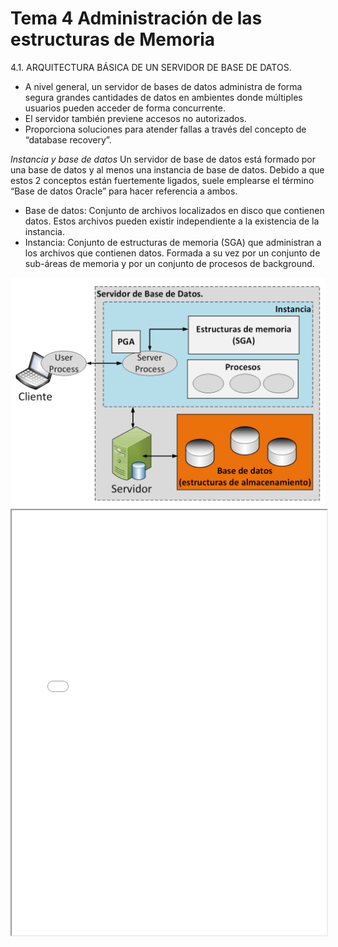 # Tema 4 Administración de las estructuras de Memoria

4.1. ARQUITECTURA BÁSICA DE UN SERVIDOR DE BASE DE DATOS.
* A nivel general, un servidor de bases de datos administra de forma segura grandes cantidades de datos en ambientes donde múltiples usuarios pueden acceder de forma concurrente.
* El servidor también previene accesos no autorizados.
* Proporciona soluciones para atender fallas a través del concepto de “database recovery”.

*Instancia y base de datos*
Un servidor de base de datos está formado por una base de datos y al menos una instancia de base de datos. Debido a que estos 2 conceptos están fuertemente ligados, suele emplearse el término “Base de datos Oracle” para hacer referencia a ambos.

* Base de datos: Conjunto de archivos localizados en disco que contienen datos. Estos archivos pueden existir independiente a la existencia de la instancia.
* Instancia: Conjunto de estructuras de memoria (SGA) que administran a los archivos que contienen datos. Formada a su vez por un conjunto de sub-áreas de memoria y por un conjunto de procesos de background.

<div align="center"><img src="media/1.png"></div>

<iframe src="apuntes/tema04" width="100%" height="680px"></iframe>